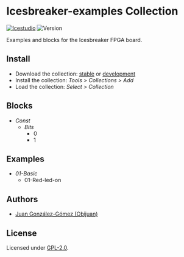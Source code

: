 # Icesbreaker-examples Collection

[![Icestudio](https://img.shields.io/badge/collection-icestudio-blue.svg)](https://github.com/FPGAwars/icestudio)
![Version](https://img.shields.io/badge/version-v0.1.0-orange.svg)

Examples and blocks for the Icesbreaker FPGA board.

## Install

* Download the collection: [stable](https://github.com/FPGAwars/icebreaker-collection/archive/v0.1.0.zip) or [development](https://github.com/FPGAwars/icebreaker-collection/archive/master.zip)
* Install the collection: *Tools > Collections > Add*
* Load the collection: *Select > Collection*

## Blocks
* *Const*
  * *Bits*
    * 0
    * 1

## Examples
* *01-Basic*
  * 01-Red-led-on


## Authors
* [Juan González-Gómez (Obijuan)](https://github.com/Obijuan)


## License

Licensed under [GPL-2.0](https://opensource.org/licenses/GPL-2.0).
